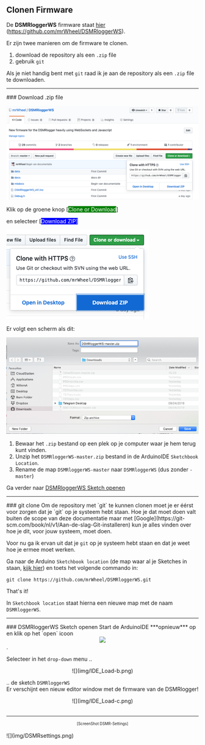 ## Clonen Firmware
De **DSMRloggerWS** firmware staat 
[hier](https://github.com/mrWheel/DSMRloggerWS)
(https://github.com/mrWheel/DSMRloggerWS).

Er zijn twee manieren om de firmware te clonen.

1. download de repository als een `.zip` file
2. gebruik `git`

Als je niet handig bent met `git` raad ik je aan de repository als een `.zip` file te downloaden.

<hr>
### Download .zip file

![](img/GIT_Clone1.png)

Klik op de groene knop [<span style="background: green; color: white;">Clone or Download</span>]

en selecteer [<span style="background: blue; color: white;">Download ZIP]

![](img/GIT_Clone2.png)

Er volgt een scherm als dit:

![](img/GIT_SaveZIP.png)

1. Bewaar het `.zip` bestand op een plek op je computer waar je hem terug kunt vinden.
2. Unzip het `DSMRloggerWS-master.zip` bestand in de ArduinoIDE `Sketchbook Location`.
3. Rename de map `DSMRloggerWS-master` naar `DSMRloggerWS` (dus zonder `-master`)

Ga verder naar [DSMRloggerWS Sketch openen](#dsmrloggerws-sketch-openen)

<hr>
### git clone
Om de repository met `git` te kunnen clonen moet je er éérst voor zorgen dat je `git` 
op je systeem hebt staan. Hoe je dat moet doen valt buiten de scope van deze documentatie
maar met 
[Google](https://git-scm.com/book/nl/v1/Aan-de-slag-Git-installeren)
kun je alles vinden over hoe je dit, voor jouw systeem, moet doen.

Voor nu ga ik ervan uit dat je `git` op je systeem hebt staan en dat je weet hoe je
ermee moet werken.

Ga naar de Arduino `Sketchbook location` (de map waar al je Sketches in staan, 
[kijk hier](installatieESP8266core.md))
en toets het volgende commando in:
```
git clone https://github.com/mrWheel/DSMRloggerWS.git
```
That's it!

In `Sketchbook location` staat hierna een nieuwe map met de naam `DSMRloggerWS`. 

<hr>
### DSMRloggerWS Sketch openen
Start de ArduinoIDE ***opnieuw*** op en klik op het `open` icoon 
<center><img src="../img/IDE_Load-a.png" width="500" /></center>.

Selecteer in het `drop-down` menu ..

<center>![](img/IDE_Load-b.png)</center>

.. de sketch `DSMRloggerWS`<br>
Er verschijnt een nieuw editor window met de firmware van de DSMRlogger!

<center>![](img/IDE_Load-c.png)</center>

<br>

----
<center style="font-size: 70%">[ScreenShot DSMR-Settings]</center><br>
![](img/DSMRsettings.png)
